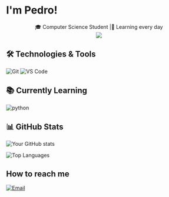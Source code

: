 # I'm Pedro! 
<div align="center">
🎓 Computer Science Student |🌱 Learning every day
</div>
<div> </div>
<div align="center">
<img src="https://github.com/user-attachments/assets/59f43c9e-c4bb-40c1-a4c8-8afa43a3016c">
</div>


## 🛠️ Technologies & Tools
![Git](https://img.shields.io/badge/-Git-F05032?style=flat&logo=git&logoColor=white)
![VS Code](https://img.shields.io/badge/-VS%20Code-007ACC?style=flat&logo=visual-studio-code&logoColor=white)

## 📚 Currently Learning

![python](https://img.shields.io/badge/Python-3776AB?style=for-the-badge&logo=python&logoColor=white)

## 📊 GitHub Stats

![Your GitHub stats](https://github-readme-stats.vercel.app/api?username=yourusername&show_icons=true&theme=radical)

![Top Languages](https://github-readme-stats.vercel.app/api/top-langs/?username=yourusername&layout=compact&theme=radical)

## How to reach me
[![Email](https://img.shields.io/badge/-Email-D14836?style=flat&logo=gmail&logoColor=white)](mailto:pedroplay648@gmail.com)
